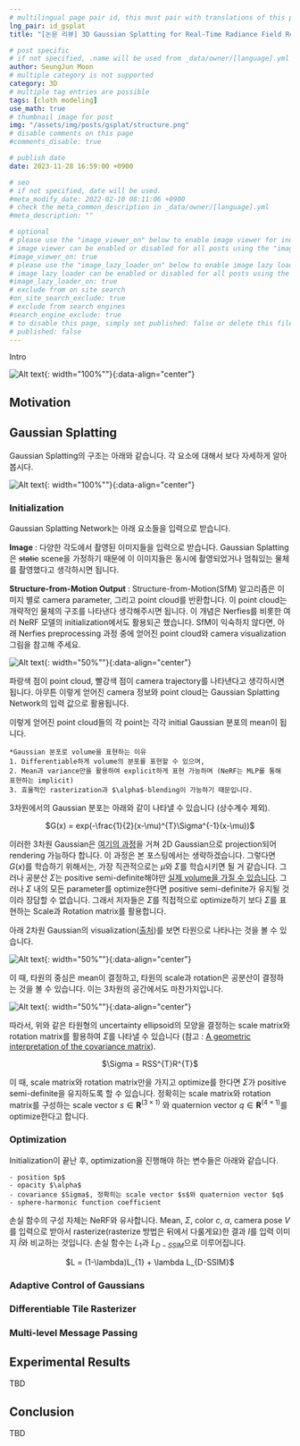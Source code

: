 ```yaml
---
# multilingual page pair id, this must pair with translations of this page. (This name must be unique)
lng_pair: id_gsplat
title: "[논문 리뷰] 3D Gaussian Splatting for Real-Time Radiance Field Rendering"

# post specific
# if not specified, .name will be used from _data/owner/[language].yml
author: SeungJun Moon
# multiple category is not supported
category: 3D
# multiple tag entries are possible
tags: [cloth modeling]
use_math: true
# thumbnail image for post
img: "/assets/img/posts/gsplat/structure.png"
# disable comments on this page
#comments_disable: true

# publish date
date: 2023-11-28 16:59:00 +0900

# seo
# if not specified, date will be used.
#meta_modify_date: 2022-02-10 08:11:06 +0900
# check the meta_common_description in _data/owner/[language].yml
#meta_description: ""

# optional
# please use the "image_viewer_on" below to enable image viewer for individual pages or posts (_posts/ or [language]/_posts folders).
# image viewer can be enabled or disabled for all posts using the "image_viewer_posts: true" setting in _data/conf/main.yml.
#image_viewer_on: true
# please use the "image_lazy_loader_on" below to enable image lazy loader for individual pages or posts (_posts/ or [language]/_posts folders).
# image lazy loader can be enabled or disabled for all posts using the "image_lazy_loader_posts: true" setting in _data/conf/main.yml.
#image_lazy_loader_on: true
# exclude from on site search
#on_site_search_exclude: true
# exclude from search engines
#search_engine_exclude: true
# to disable this page, simply set published: false or delete this file
# published: false
---
```


<!-- outline-start -->

Intro

![Alt text](/assets/img/posts/gsplat/main.png){: width="100%""}{:data-align="center"}

<!-- outline-end -->

## Motivation


## Gaussian Splatting

Gaussian Splatting의 구조는 아래와 같습니다. 각 요소에 대해서 보다 자세하게 알아봅시다.

![Alt text](/assets/img/posts/gsplat/structure.png){: width="100%""}{:data-align="center"}

### Initialization

Gaussian Splatting Network는 아래 요소들을 입력으로 받습니다.

**Image** : 다양한 각도에서 촬영된 이미지들을 입력으로 받습니다. Gaussian Splatting은 ~~static~~ scene을 가정하기 때문에 이 이미지들은 동시에 촬영되었거나 멈춰있는 물체를 촬영했다고 생각하시면 됩니다.

**Structure-from-Motion Output** : Structure-from-Motion(SfM) 알고리즘은 이미지 별로 camera parameter, 그리고 point cloud를 반환합니다. 이 point cloud는 개략적인 물체의 구조를 나타낸다 생각해주시면 됩니다. 이 개념은 Nerfies를 비롯한 여러 NeRF 모델의 initialization에서도 활용되곤 했습니다. SfM이 익숙하지 않다면, 아래 Nerfies preprocessing 과정 중에 얻어진 point cloud와 camera visualization 그림을 참고해 주세요.

![Alt text](/assets/img/posts/gsplat/nerfies.png){: width="50%""}{:data-align="center"}

파랑색 점이 point cloud, 빨강색 점이 camera trajectory를 나타낸다고 생각하시면 됩니다. 아무튼 이렇게 얻어진 camera 정보와 point cloud는 Gaussian Splatting Network의 입력 값으로 활용됩니다.

이렇게 얻어진 point cloud들의 각 point는 각각 initial Gaussian 분포의 mean이 됩니다.

	*Gaussian 분포로 volume을 표현하는 이유
	1. Differentiable하게 volume의 분포를 표현할 수 있으며,
	2. Mean과 variance만을 활용하여 explicit하게 표현 가능하며 (NeRF는 MLP를 통해 표현하는 implicit)
	3. 효율적인 rasterization과 $\alpha$-blending이 가능하기 때문입니다.

3차원에서의 Gaussian 분포는 아래와 같이 나타낼 수 있습니다 (상수계수 제외).

<div align="center">
$G(x) = exp(-\frac{1}{2}(x-\mu)^{T}\Sigma^{-1}(x-\mu))$
</div>

이러한 3차원 Gaussian은 [여기의 과정](https://xoft.tistory.com/49)을 거쳐 2D Gaussian으로 projection되어 rendering 가능하다 합니다. 이 과정은 본 포스팅에서는 생략하겠습니다.
그렇다면 $G(x)$를 학습하기 위해서는, 가장 직관적으로는 $\mu$와 $\Sigma$를 학습시키면 될 거 같습니다. 그러나 공분산 $\Sigma$는 positive semi-definite해야만 [실제 volume을 가질 수 있습니다](https://stats.stackexchange.com/questions/239616/how-to-use-non-positive-definite-covariance-matrix-in-multivariate-gaussian-dist).
그러나 $\Sigma$ 내의 모든 parameter를 optimize한다면 positive semi-definite가 유지될 것이라 장담할 수 없습니다.
그래서 저자들은 $\Sigma$를 직접적으로 optimize하기 보다 $\Sigma$를 표현하는 Scale과 Rotation matrix를 활용합니다.

아래 2차원 Gaussian의 visualization([출처](https://incredible.ai/statistics/2014/03/15/Multivariate-Gaussian-Distribution/))를 보면 타원으로 나타나는 것을 볼 수 있습니다.

![Alt text](/assets/img/posts/gsplat/covariance.png){: width="50%""}{:data-align="center"}

이 때, 타원의 중심은 mean이 결정하고, 타원의 scale과 rotation은 공분산이 결정하는 것을 볼 수 있습니다. 이는 3차원의 공간에서도 마찬가지입니다.

![Alt text](/assets/img/posts/gsplat/3dcovariance.png){: width="50%""}{:data-align="center"}

따라서, 위와 같은 타원형의 uncertainty ellipsoid의 모양을 결정하는 scale matrix와 rotation matrix를 활용하여 $\Sigma$를 나타낼 수 있습니다 (참고 : [A geometric interpretation of the covariance matrix](https://users.cs.utah.edu/~tch/CS4640/resources/A%20geometric%20interpretation%20of%20the%20covariance%20matrix.pdf)).

<div align="center">
$\Sigma = RSS^{T}R^{T}$
</div>

이 때, scale matrix와 rotation matrix만을 가지고 optimize를 한다면 $\Sigma$가 positive semi-definite을 유지하도록 할 수 있습니다. 정확히는 scale matrix와 rotation matrix를 구성하는 scale vector $s\in\mathbf{R}^(3\times 1)$ 와 quaternion vector $q\in\mathbf{R}^(4\times 1)$를 optimize한다고 합니다.

### Optimization

Initialization이 끝난 후, optimization을 진행해야 하는 변수들은 아래와 같습니다.
	
	- position $p$
	- opacity $\alpha$
	- covariance $Sigma$, 정확히는 scale vector $s$와 quaternion vector $q$
	- sphere-harmonic function coefficient

손실 함수의 구성 자체는 NeRF와 유사합니다. Mean, $\Sigma$, color $c$, $\alpha$, camera pose $V$를 입력으로 받아서 rasterize(rasterize 방법은 뒤에서 다룰게요)한 결과 $I$를 입력 이미지 $\hat{I}$와 비교하는 것입니다. 손실 함수는 $L_{1}$과 $L_{D-SSIM}$으로 이루어집니다.

<div align="center">
$L = (1-\lambda)L_{1} + \lambda L_{D-SSIM}$
</div>




### Adaptive Control of Gaussians

### Differentiable Tile Rasterizer

### Multi-level Message Passing

## Experimental Results

TBD

## Conclusion

TBD

